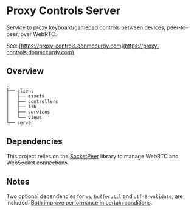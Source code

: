 # Proxy Controls Server

Service to proxy keyboard/gamepad controls between devices, peer-to-peer, over WebRTC.

See: [https://proxy-controls.donmccurdy.com](https://proxy-controls.donmccurdy.com).

## Overview

```
.
├── client
│   ├── assets
│   ├── controllers
│   ├── lib
│   ├── services
│   └── views
└── server
```

## Dependencies

This project relies on the [SocketPeer](https://github.com/cvan/socketpeer) library to manage WebRTC and WebSocket connections.

## Notes

Two optional dependencies for `ws`, `bufferutil` and `utf-8-validate`, are included. [Both improve performance in certain conditions](https://github.com/websockets/ws#opt-in-for-performance).
